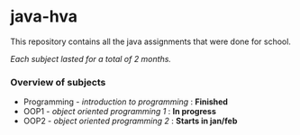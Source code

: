 # java-hva
This repository contains all the java assignments that were done for school.

*Each subject lasted for a total of 2 months.*

### Overview of subjects
- Programming - *introduction to programming* : **Finished**
- OOP1 - *object oriented programming 1* : **In progress**
- OOP2 - *object oriented programming 2* : **Starts in jan/feb**
